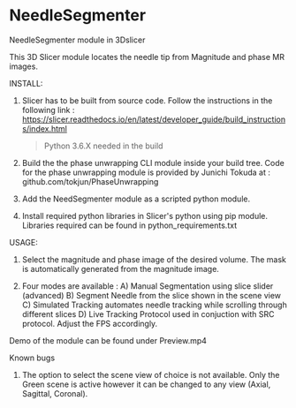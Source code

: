 # NeedleSegmenter
NeedleSegmenter module in 3Dslicer

This 3D Slicer module locates the needle tip from Magnitude and phase MR images. 

INSTALL:

1. Slicer has to be built from source code. Follow the instructions in the following link : https://slicer.readthedocs.io/en/latest/developer_guide/build_instructions/index.html 
    > Python 3.6.X needed in the build  

2. Build the the phase unwrapping CLI module inside your build tree. Code for the phase unwrapping module is provided by Junichi Tokuda at :
github.com/tokjun/PhaseUnwrapping

3. Add the NeedSegmenter module as a scripted python module. 

4. Install required python libraries in Slicer's python using pip module. Libraries required can be found in python_requirements.txt

USAGE: 

1. Select the magnitude and phase image of the desired volume. The mask is automatically generated from the magnitude image. 

2. Four modes are available :
 A) Manual Segmentation using slice slider (advanced)
 B) Segment Needle from the slice shown in the scene view 
 C) Simulated Tracking automates needle tracking while scrolling through different slices
 D) Live Tracking Protocol used in conjuction with SRC protocol. Adjust the FPS accordingly. 
 
Demo of the module can be found under Preview.mp4  

Known bugs
1. The option to select the scene view of choice is not available. Only the Green scene is active however it can be changed to 
any view (Axial, Sagittal, Coronal).  


